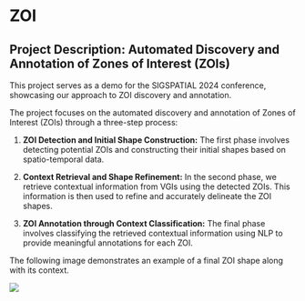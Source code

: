 # ZOI

## Project Description: Automated Discovery and Annotation of Zones of Interest (ZOIs)

This project serves as a demo for the SIGSPATIAL 2024 conference, showcasing our approach to ZOI discovery and annotation.

The project focuses on the automated discovery and annotation of Zones of Interest (ZOIs) through a three-step process:

1. **ZOI Detection and Initial Shape Construction:** The first phase involves detecting potential ZOIs and constructing their initial shapes based on spatio-temporal data.
   
2. **Context Retrieval and Shape Refinement:** In the second phase, we retrieve contextual information from VGIs using the detected ZOIs. This information is then used to refine and accurately delineate the ZOI shapes.
   
3. **ZOI Annotation through Context Classification:** The final phase involves classifying the retrieved contextual information using NLP to provide meaningful annotations for each ZOI.

The following image demonstrates an example of a final ZOI shape along with its context.

![](https://github.com/omar-ghannou/ZOI/edit/main/images/ZOIs.png)

